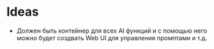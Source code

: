 # Ideas

- Должен быть контейнер для всех AI функций и с помощью него можно будет создвать Web UI для управления промптами и т.д.
